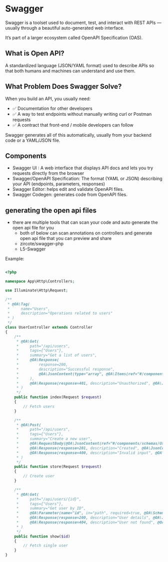 # Swagger

Swagger is a toolset used to document, test, and interact with REST APIs — usually through a beautiful auto-generated web interface.

It’s part of a larger ecosystem called OpenAPI Specification (OAS).


## What is Open API?
A standardized language (JSON/YAML format) used to describe APIs so that both humans and machines can understand and use them.


## What Problem Does Swagger Solve?

When you build an API, you usually need:
- ✅ Documentation for other developers
- ✅ A way to test endpoints without manually writing curl or Postman requests
- ✅ A contract that front-end / mobile developers can follow

Swagger generates all of this automatically, usually from your backend code or a YAML/JSON file.


## Components

- Swagger UI : A web interface that displays API docs and lets you try requests directly from the browser
- Swagger/OpenAPI Specification: The format (YAML or JSON) describing your API (endpoints, parameters, responses)
- Swagger Editor: helps edit and validate OpenAPI files.
- Swagger Codegen: generates code from OpenAPI files.


## generating the open api files

- there are multiple tools that can scan your code and auto generate the open api file for you
    - both of below can scan annotations on controllers and generate open api file that you can preview and share
    - zircote/swagger-php
    - L5-Swagger


Example:

```php

<?php

namespace App\Http\Controllers;

use Illuminate\Http\Request;

/**
 * @OA\Tag(
 *     name="Users",
 *     description="Operations related to users"
 * )
 */
class UserController extends Controller
{
    /**
     * @OA\Get(
     *     path="/api/users",
     *     tags={"Users"},
     *     summary="Get a list of users",
     *     @OA\Response(
     *         response=200,
     *         description="Successful response",
     *         @OA\JsonContent(type="array", @OA\Items(ref="#/components/schemas/User"))
     *     ),
     *     @OA\Response(response=401, description="Unauthorized", @OA\JsonContent(ref="#/components/schemas/Error"))
     * )
     */
    public function index(Request $request)
    {
        // Fetch users
    }

    /**
     * @OA\Post(
     *     path="/api/users",
     *     tags={"Users"},
     *     summary="Create a new user",
     *     @OA\RequestBody(@OA\JsonContent(ref="#/components/schemas/UserCreate")),
     *     @OA\Response(response=201, description="Created", @OA\JsonContent(ref="#/components/schemas/User")),
     *     @OA\Response(response=400, description="Invalid input", @OA\JsonContent(ref="#/components/schemas/Error"))
     * )
     */
    public function store(Request $request)
    {
        // Create user
    }

    /**
     * @OA\Get(
     *     path="/api/users/{id}",
     *     tags={"Users"},
     *     summary="Get user by ID",
     *     @OA\Parameter(name="id", in="path", required=true, @OA\Schema(type="integer")),
     *     @OA\Response(response=200, description="User details", @OA\JsonContent(ref="#/components/schemas/User")),
     *     @OA\Response(response=404, description="User not found", @OA\JsonContent(ref="#/components/schemas/Error"))
     * )
     */
    public function show($id)
    {
        // Fetch single user
    }
}


```




